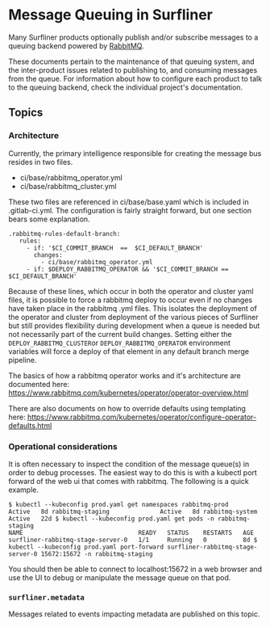 Message Queuing in Surfliner
============================

Many Surfliner products optionally publish and/or subscribe messages to a
queuing backend powered by [RabbitMQ](https://www.rabbitmq.com/).

These documents pertain to the maintenance of that queuing system, and the
inter-product issues related to publishing to, and consuming messages from the
queue. For information about how to configure each product to talk to the
queuing backend, check the individual project's documentation.

## Topics

### Architecture
Currently, the primary intelligence responsible for creating the message bus
resides in two files.

 - ci/base/rabbitmq_operator.yml
 - ci/base/rabbitmq_cluster.yml

These two files are referenced in ci/base/base.yaml which is included in
.gitlab-ci.yml.  The configuration is fairly straight forward, but one section
bears some explanation.

    .rabbitmq-rules-default-branch:
	   rules:
	     - if: '$CI_COMMIT_BRANCH  ==  $CI_DEFAULT_BRANCH'
	       changes:
	         - ci/base/rabbitmq_operator.yml
	     - if: $DEPLOY_RABBITMQ_OPERATOR && '$CI_COMMIT_BRANCH == $CI_DEFAULT_BRANCH'

Because of these lines, which occur in both the operator and cluster yaml files,
it is possible to force a rabbitmq deploy to occur even if no changes have taken
place in the rabbitmq .yml files.  This isolates the deployment of the operator
and cluster from deployment of the various pieces of Surfliner but still
provides flexibility during development when a queue is needed but not
necessarily part of the current build changes.  Setting either the
`DEPLOY_RABBITMQ_CLUSTER`or `DEPLOY_RABBITMQ_OPERATOR` environment variables
will force a deploy of that element in any default branch merge pipeline.

The basics of how a rabbitmq operator works and it's architecture are documented
here: https://www.rabbitmq.com/kubernetes/operator/operator-overview.html

There are also documents on how to override defaults using templating here:
https://www.rabbitmq.com/kubernetes/operator/configure-operator-defaults.html

### Operational considerations
It is often necessary to inspect the condition of the message queue(s) in order
to debug processes.  The easiest way to do this is with a kubectl port forward
of the web ui that comes with rabbitmq.  The following is a quick example.

	$ kubectl --kubeconfig prod.yaml get namespaces rabbitmq-prod
	Active   8d rabbitmq-staging              Active   8d rabbitmq-system
	Active   22d $ kubectl --kubeconfig prod.yaml get pods -n rabbitmq-staging
	NAME                                READY   STATUS    RESTARTS   AGE
	surfliner-rabbitmq-stage-server-0   1/1     Running   0          8d $
	kubectl --kubeconfig prod.yaml port-forward surfliner-rabbitmq-stage-server-0 15672:15672 -n rabbitmq-staging

You should then be able to connect to localhost:15672 in a web browser and use
the UI to debug or manipulate the message queue on that pod.

### `surfliner.metadata`

Messages related to events impacting metadata are published on this topic.
